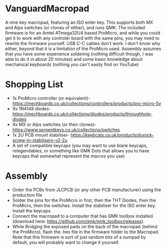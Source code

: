 # VanguardMacropad
A nine key macropad, featuring an ISO enter key. This supports both MX and Alps switches (or clones of either), and runs QMK. The included firmware is for an Amtel ATmega32U4 based ProMicro, and while you could get it to work with any controler board with the same pins, you may need to rewrite the firmware yourself. USB C-C cables don't work. I don't know why either, beyond that it is a limitation of the ProMicro used. Assembly assumes that you have some experience soldering (nothing difficult though, I was able to do it in about 20 minutes) and some basic knowledge about mechanical keyboards (nothing you can't easily find on YouTube)

# Shopping List
- 1x ProMicro controller (or equivalent)- https://mechboards.co.uk/collections/controllers/products/pro-micro-5v
- 9x 1N4148 diodes- https://mechboards.co.uk/collections/diodes/products/throughhole-diodes
- 9x MX or Alps switches (or their clones)- https://www.serpentkeys.co.uk/collections/switches
- 1x 2U PCB mount stabiliser- https://keebcats.co.uk/products/durock-screw-in-stabilisers-v2-2u
- A set of compatible keycaps (you may want to use blank keycaps, relegendables, or something like GMK Dots that allows you to have keycaps that somewhat represent the macros you use)

# Assembly
- Order the PCBs from JLCPCB (or any other PCB manufacturer) using the production file
- Solder the pins for the ProMicro in first, then the THT Diodes, then the ProMicro, then the switches. Install the stabiliser for the ISO enter key. Install the keycaps.
- Connect the macropad to a computer that has QMK toolbox installed (download here: https://github.com/qmk/qmk_toolbox/releases).
- While Bridging the exposed pads on the back of the macropad (behind the ProMicro), flash the .hex file in the firmware folder to the Macropad. Note that this firmware is sort of just random bits of a numpad by default, you will probably want to change it yourself.
